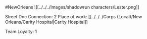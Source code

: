 #NewOrleans
![[../../../Images/shadowrun characters/Lester.png]]

Street Doc
Connection: 2
Place of work: [[../../../Corps (Local)/New Orleans/Carity Hospital|Carity Hospital]]

Team Loyalty: 1